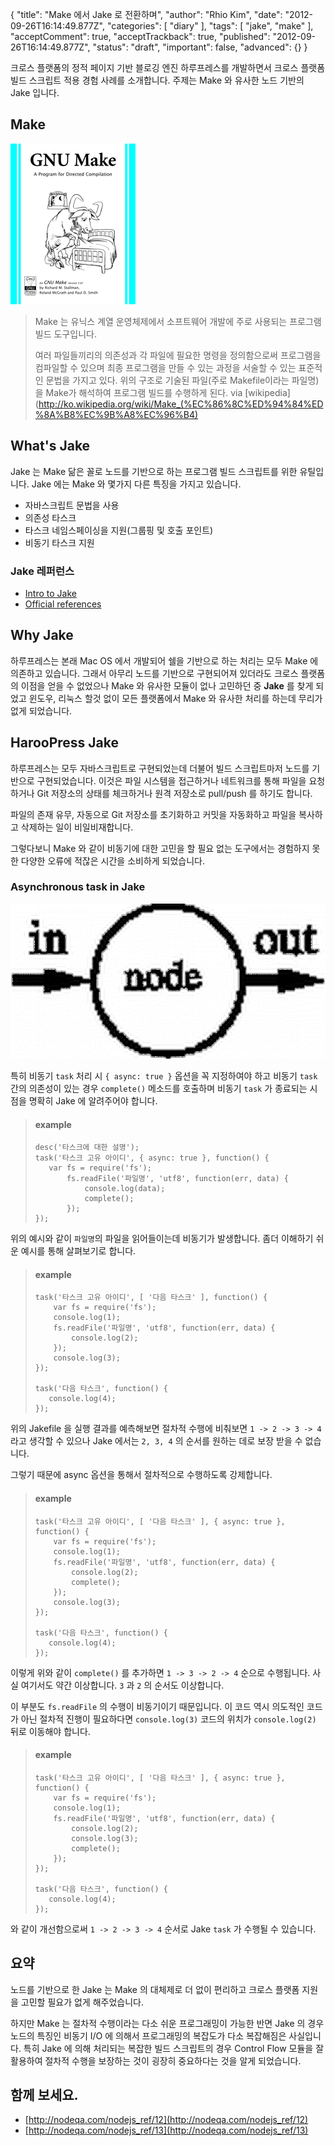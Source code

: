 {
    "title": "Make 에서 Jake 로 전환하며",
    "author": "Rhio Kim",
    "date": "2012-09-26T16:14:49.877Z",
    "categories": [
        "diary"
    ],
    "tags": [
        "jake",
        "make"
    ],
    "acceptComment": true,
    "acceptTrackback": true,
    "published": "2012-09-26T16:14:49.877Z",
    "status": "draft",
    "important": false,
    "advanced": {}
}

크로스 플랫폼의 정적 페이지 기반 블로깅 엔진 하루프레스를 개발하면서 크로스 플랫폼 빌드 스크립트 적용 경험 사례를 소개합니다.   주제는 Make 와 유사한 노드 기반의 Jake 입니다.

## Make
![image](@img/make01.png)

>Make 는 유닉스 계열 운영체제에서 소프트웨어 개발에 주로 사용되는 프로그램 빌드 도구입니다.
>
>여러 파일들끼리의 의존성과 각 파일에 필요한 명령을 정의함으로써 프로그램을 컴파일할 수 있으며 최종 프로그램을 만들 수 있는 과정을 서술할 수 있는 표준적인 문법을 가지고 있다.
위의 구조로 기술된 파일(주로 Makefile이라는 파일명)을 Make가 해석하여 프로그램 빌드를 수행하게 된다. via [wikipedia](http://ko.wikipedia.org/wiki/Make_(%EC%86%8C%ED%94%84%ED%8A%B8%EC%9B%A8%EC%96%B4)

## What's Jake
Jake 는 Make 닮은 꼴로 노드를 기반으로 하는 프로그램 빌드 스크립트를 위한 유틸입니다.  Jake 에는 Make 와 몇가지 다른 특징을 가지고 있습니다. 

* 자바스크립트 문법을 사용
* 의존성 타스크
* 타스크 네임스페이싱을 지원(그룹핑 및 호출 포인트)
* 비동기 타스크 지원

### Jake 레퍼런스
* [Intro to Jake](http://howtonode.org/intro-to-jake)
* [Official references](https://github.com/mde/jake/blob/master/README.md)

## Why Jake 
하루프레스는 본래 Mac OS 에서 개발되어 쉘을 기반으로 하는 처리는 모두 Make 에 의존하고 있습니다. 그래서 아무리 노드를 기반으로 구현되어져 있더라도 크로스 플랫폼의 이점을 얻을 수 없었으나 Make 와 유사한 모듈이 없나 고민하던 중 **Jake** 를 찾게 되었고 윈도우, 리눅스 할것 없이 모든 플랫폼에서 Make 와 유사한 처리를 하는데 무리가 없게 되었습니다.

## HarooPress Jake

하루프레스는 모두 자바스크립트로 구현되었는데 더불어 빌드 스크립트마저 노드를 기반으로 구현되었습니다.  이것은 파일 시스템을 접근하거나 네트워크를 통해 파일을 요청하거나 Git 저장소의 상태를 체크하거나 원격 저장소로 pull/push 를 하기도 합니다.

파일의 존재 유무, 자동으로 Git 저장소를 초기화하고 커밋을 자동화하고 파일을 복사하고 삭제하는 일이 비일비재합니다.

그렇다보니 Make 와 같이 비동기에 대한 고민을 할 필요 없는 도구에서는 경험하지 못한 다양한 오류에 적잖은 시간을 소비하게 되었습니다.

### Asynchronous task in Jake
![image](./@img/async.gif)

특히 비동기 `task` 처리 시  `{ async: true }` 옵션을 꼭 지정하여야 하고 비동기 `task` 간의 의존성이 있는 경우 `complete()` 메소드를 호출하며 비동기 `task` 가 종료되는 시점을 명확히 Jake 에 알려주어야 합니다.

> #### example
> 
> ```
> desc('타스크에 대한 설명');
> task('타스크 고유 아이디', { async: true }, function() {
>    var fs = require('fs');
>        fs.readFile('파일명', 'utf8', function(err, data) {
>            console.log(data);
>            complete();
>        });
> });
> ```

위의 예시와 같이 `파일명`의 파일을 읽어들이는데 비동기가 발생합니다. 
좀더 이해하기 쉬운 예시를 통해 살펴보기로 합니다.

> #### example
>
> ```
> task('타스크 고유 아이디', [ '다음 타스크' ], function() {
>     var fs = require('fs');
>     console.log(1);
>     fs.readFile('파일명', 'utf8', function(err, data) {
>         console.log(2);
>     });
>     console.log(3);
> });
>
> task('다음 타스크', function() {
>    console.log(4);
> });
> ```

위의 Jakefile 을 실행 결과를 예측해보면 절차적 수행에 비춰보면 `1 -> 2 -> 3 -> 4` 라고 생각할 수 있으나 Jake 에서는 `2, 3, 4` 의 순서를 원하는 데로 보장 받을 수 없습니다.

그렇기 때문에 async 옵션을 통해서 절차적으로 수행하도록 강제합니다. 


> #### example
>
> ```
> task('타스크 고유 아이디', [ '다음 타스크' ], { async: true }, function() {
>     var fs = require('fs');
>     console.log(1);
>     fs.readFile('파일명', 'utf8', function(err, data) {
>         console.log(2);
>         complete();
>     });
>     console.log(3);
> });
>
> task('다음 타스크', function() {
>    console.log(4);
> });
> ```

이렇게 위와 같이 `complete()` 를 추가하면 `1 -> 3 -> 2 -> 4` 순으로 수행됩니다.  사실 여기서도 약간 이상합니다. `3` 과 `2` 의 순서도 이상합니다.

이 부분도 `fs.readFile` 의 수행이 비동기이기 때문입니다.  이 코드 역시 의도적인 코드가 아닌 절차적 진행이 필요하다면 `console.log(3)` 코드의 위치가 `console.log(2)` 뒤로 이동해야 합니다.

> #### example
>
> ```
> task('타스크 고유 아이디', [ '다음 타스크' ], { async: true }, function() {
>     var fs = require('fs');
>     console.log(1);
>     fs.readFile('파일명', 'utf8', function(err, data) {
>         console.log(2);
>         console.log(3);
>         complete();
>     });
> });
>
> task('다음 타스크', function() {
>    console.log(4);
> });
> ```

와 같이 개선함으로써 `1 -> 2 -> 3 -> 4` 순서로 Jake `task` 가 수행될 수 있습니다.

## 요약
노드를 기반으로 한 Jake 는 Make 의 대체제로 더 없이 편리하고 크로스 플랫폼 지원을 고민할 필요가 없게 해주었습니다. 

하지만 Make 는 절차적 수행이라는 다소 쉬운 프로그래밍이 가능한 반면 Jake 의 경우 노드의 특징인 비동기 I/O 에 의해서 프로그래밍의 복잡도가 다소 복잡해짐은 사실입니다. 특히 Jake 에 의해 처리되는 복잡한 빌드 스크립트의 경우 Control Flow 모듈을 잘 활용하여 절차적 수행을 보장하는 것이 굉장히 중요하다는 것을 알게 되었습니다.

## 함께 보세요.
* [http://nodeqa.com/nodejs_ref/12](http://nodeqa.com/nodejs_ref/12)
* [http://nodeqa.com/nodejs_ref/13](http://nodeqa.com/nodejs_ref/13)